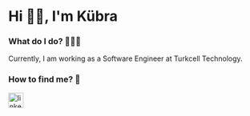 
<!--
### Hi there 👋
**kubradurak/kubradurak** is a ✨ _special_ ✨ repository because its `README.md` (this file) appears on your GitHub profile.

Here are some ideas to get you started:

- 🔭 I’m currently working on ...
- 🌱 I’m currently learni7ng ...
- 👯 I’m looking to collaborate on ...
- 🤔 I’m looking for help with ...
- 💬 Ask me about ...
- 📫 How to reach me: ...
- 😄 Pronouns: ...
- ⚡ Fun fact: ...
- 👩🏻‍💻
-->




<h1>Hi 👋🏻, I'm Kübra </h1>

### What do I do? 👨🏻‍💻 
<p>Currently, I am working as a Software Engineer at Turkcell Technology.   </p>


### How to find me? 📨

<p align="left"> <a href="https://www.linkedin.com/in/kübra-durak-8a6203111/" target="_blank"> <img src="https://image.flaticon.com/icons/png/512/174/174857.png" alt="linkedin" width="30" height="30"/>
 



